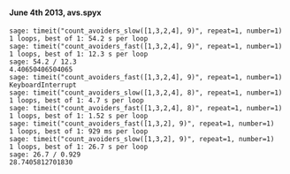 #### June 4th 2013, avs.spyx

    sage: timeit("count_avoiders_slow([1,3,2,4], 9)", repeat=1, number=1)
    1 loops, best of 1: 54.2 s per loop
    sage: timeit("count_avoiders_fast([1,3,2,4], 9)", repeat=1, number=1)
    1 loops, best of 1: 12.3 s per loop
    sage: 54.2 / 12.3
    4.40650406504065
    sage: timeit("count_avoiders_fast([1,3,2,4], 9)", repeat=1, number=1)
    KeyboardInterrupt
    sage: timeit("count_avoiders_slow([1,3,2,4], 8)", repeat=1, number=1)
    1 loops, best of 1: 4.7 s per loop
    sage: timeit("count_avoiders_fast([1,3,2,4], 8)", repeat=1, number=1)
    1 loops, best of 1: 1.52 s per loop
    sage: timeit("count_avoiders_fast([1,3,2], 9)", repeat=1, number=1)
    1 loops, best of 1: 929 ms per loop
    sage: timeit("count_avoiders_slow([1,3,2], 9)", repeat=1, number=1)
    1 loops, best of 1: 26.7 s per loop
    sage: 26.7 / 0.929
    28.7405812701830
